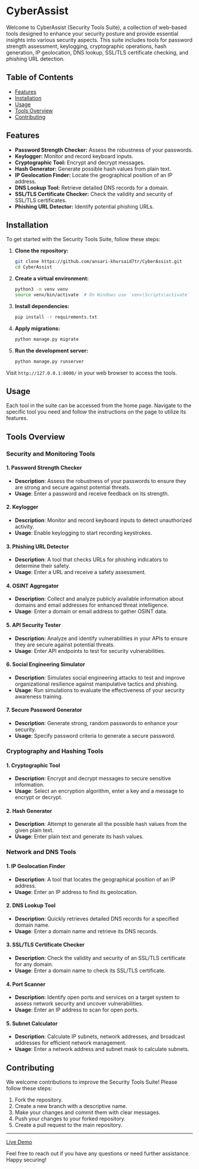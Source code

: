 # CyberAssist

Welcome to CyberAssist (Security Tools Suite), a collection of web-based tools designed to enhance your security posture and provide essential insights into various security aspects. This suite includes tools for password strength assessment, keylogging, cryptographic operations, hash generation, IP geolocation, DNS lookup, SSL/TLS certificate checking, and phishing URL detection.

## Table of Contents

- [Features](#features)
- [Installation](#installation)
- [Usage](#usage)
- [Tools Overview](#tools-overview)
- [Contributing](#contributing)

## Features

- **Password Strength Checker:** Assess the robustness of your passwords.
- **Keylogger:** Monitor and record keyboard inputs.
- **Cryptographic Tool:** Encrypt and decrypt messages.
- **Hash Generator:** Generate possible hash values from plain text.
- **IP Geolocation Finder:** Locate the geographical position of an IP address.
- **DNS Lookup Tool:** Retrieve detailed DNS records for a domain.
- **SSL/TLS Certificate Checker:** Check the validity and security of SSL/TLS certificates.
- **Phishing URL Detector:** Identify potential phishing URLs.

## Installation

To get started with the Security Tools Suite, follow these steps:

1. **Clone the repository:**
   ```bash
   git clone https://github.com/ansari-khursaid7tr/CyberAssist.git
   cd CyberAssist
   ```

2. **Create a virtual environment:**
   ```bash
   python3 -m venv venv
   source venv/bin/activate  # On Windows use `venv\Scripts\activate`
   ```

3. **Install dependencies:**
   ```bash
   pip install -r requirements.txt
   ```

4. **Apply migrations:**
   ```bash
   python manage.py migrate
   ```

5. **Run the development server:**
   ```bash
   python manage.py runserver
   ```

Visit `http://127.0.0.1:8000/` in your web browser to access the tools.

## Usage

Each tool in the suite can be accessed from the home page. Navigate to the specific tool you need and follow the instructions on the page to utilize its features.

## Tools Overview

### Security and Monitoring Tools

#### 1. Password Strength Checker
- **Description**: Assess the robustness of your passwords to ensure they are strong and secure against potential threats.
- **Usage**: Enter a password and receive feedback on its strength.

#### 2. Keylogger
- **Description**: Monitor and record keyboard inputs to detect unauthorized activity.
- **Usage**: Enable keylogging to start recording keystrokes.

#### 3. Phishing URL Detector
- **Description**: A tool that checks URLs for phishing indicators to determine their safety.
- **Usage**: Enter a URL and receive a safety assessment.

#### 4. OSINT Aggregator
- **Description**: Collect and analyze publicly available information about domains and email addresses for enhanced threat intelligence.
- **Usage**: Enter a domain or email address to gather OSINT data.

#### 5. API Security Tester
- **Description**: Analyze and identify vulnerabilities in your APIs to ensure they are secure against potential threats.
- **Usage**: Enter API endpoints to test for security vulnerabilities.

#### 6. Social Engineering Simulator
- **Description**: Simulates social engineering attacks to test and improve organizational resilience against manipulative tactics and phishing.
- **Usage**: Run simulations to evaluate the effectiveness of your security awareness training.

#### 7. Secure Password Generator
- **Description**: Generate strong, random passwords to enhance your security.
- **Usage**: Specify password criteria to generate a secure password.

### Cryptography and Hashing Tools

#### 1. Cryptographic Tool
- **Description**: Encrypt and decrypt messages to secure sensitive information.
- **Usage**: Select an encryption algorithm, enter a key and a message to encrypt or decrypt.

#### 2. Hash Generator
- **Description**: Attempt to generate all the possible hash values from the given plain text.
- **Usage**: Enter plain text and generate its hash values.

### Network and DNS Tools

#### 1. IP Geolocation Finder
- **Description**: A tool that locates the geographical position of an IP address.
- **Usage**: Enter an IP address to find its geolocation.

#### 2. DNS Lookup Tool
- **Description**: Quickly retrieves detailed DNS records for a specified domain name.
- **Usage**: Enter a domain name and retrieve its DNS records.

#### 3. SSL/TLS Certificate Checker
- **Description**: Check the validity and security of an SSL/TLS certificate for any domain.
- **Usage**: Enter a domain name to check its SSL/TLS certificate.

#### 4. Port Scanner
- **Description**: Identify open ports and services on a target system to assess network security and uncover vulnerabilities.
- **Usage**: Enter an IP address to scan for open ports.

#### 5. Subnet Calculator
- **Description**: Calculate IP subnets, network addresses, and broadcast addresses for efficient network management.
- **Usage**: Enter a network address and subnet mask to calculate subnets.

## Contributing

We welcome contributions to improve the Security Tools Suite! Please follow these steps:

1. Fork the repository.
2. Create a new branch with a descriptive name.
3. Make your changes and commit them with clear messages.
4. Push your changes to your forked repository.
5. Create a pull request to the main repository.

---
[Live Demo](https://cyber-assist.vercel.app/)

Feel free to reach out if you have any questions or need further assistance. Happy securing!
